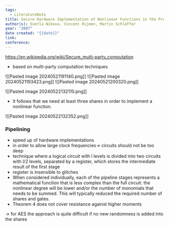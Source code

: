 ```yaml
---
tags:
  - LiteratureNote
title: Secure Hardware Implementation of Nonlinear Functions in the Presence of Glitches
author(s): Svetla Nikova, Vincent Rijmen, Martin Schläffer
year: "2007"
date created: "{{date}}"
link: 
conference:
---
```

https://en.wikipedia.org/wiki/Secure_multi-party_computation


- based on multi-party computation techniques



![[Pasted image 20240521191140.png]]
![[Pasted image 20240521193423.png]]
![[Pasted image 20240521200320.png]]


![[Pasted image 20240522132110.png]]
- It follows that we need at least three shares in order to implement a nonlinear function.

![[Pasted image 20240522132352.png]]



### Pipelining
- speed up of hardware implementations
- in order to allow large clock frequencies-> circuits should not be too deep
- technique where a logical circuit with l levels is divided into two circuits with l/2 levels, separated by a register, which stores the intermediate result of the first stage
- register is insensible to glitches 
- When considered individually, each of the pipeline stages represents a mathematical function that is less complex than the full circuit: the nonlinear degree will be lower and/or the number of monomials that needs to be summed. This will typically reduced the required number of shares and gates.
- Theorem 4 does not  cover resistance against higher moments


-> for AES the approach is quite difficult if no new randomness is added into the shares
